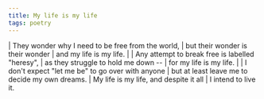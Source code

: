```yaml
---
title: My life is my life
tags: poetry
---
```


| They wonder why I need to be free from the world,
| but their wonder is their wonder
| and my life is my life.
|
| Any attempt to break free is labelled "heresy",
| as they struggle to hold me down --
| for my life is my life.
|
| I don't expect "let me be" to go over with anyone
| but at least leave me to decide my own dreams.
| My life is my life, and despite it all
| I intend to live it.
